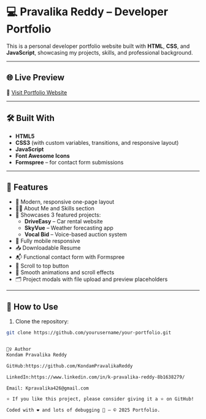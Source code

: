 # 💻 Pravalika Reddy – Developer Portfolio

This is a personal developer portfolio website built with **HTML**, **CSS**, and **JavaScript**, showcasing my projects, skills, and professional background.

---

## 🌐 Live Preview

🔗 [Visit Portfolio Website](https://portfolio-two-beta-88.vercel.app/)

---

## 🛠️ Built With

- **HTML5**
- **CSS3** (with custom variables, transitions, and responsive layout)
- **JavaScript**
- **Font Awesome Icons**
- **Formspree** – for contact form submissions

---

## 📌 Features

- 🎯 Modern, responsive one-page layout
- 🧑‍💼 About Me and Skills section
- 🚀 Showcases 3 featured projects:
  - **DriveEasy** – Car rental website
  - **SkyVue** – Weather forecasting app
  - **Vocal Bid** – Voice-based auction system
- 📱 Fully mobile responsive
- 📥 Downloadable Resume
- 📬 Functional contact form with Formspree
- 🔼 Scroll to top button
- 🧠 Smooth animations and scroll effects
- 🗂️ Project modals with file upload and preview placeholders

---

## 🧪 How to Use

1. Clone the repository:

```bash
git clone https://github.com/yourusername/your-portfolio.git


🙋‍♀️ Author
Kondam Pravalika Reddy

GitHub:https://github.com/KondamPravalikaReddy

LinkedIn:https://www.linkedin.com/in/k-pravalika-reddy-8b1638279/

Email: Kpravalika426@gmail.com

⭐ If you like this project, please consider giving it a ⭐ on GitHub!

Coded with ❤️ and lots of debugging 🔧 — © 2025 Portfolio.
